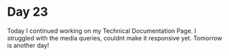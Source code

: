 # Day 23

Today I continued working on my Technical Documentation Page. I struggled with the media queries, couldnt make it responsive yet. Tomorrow is another day!
